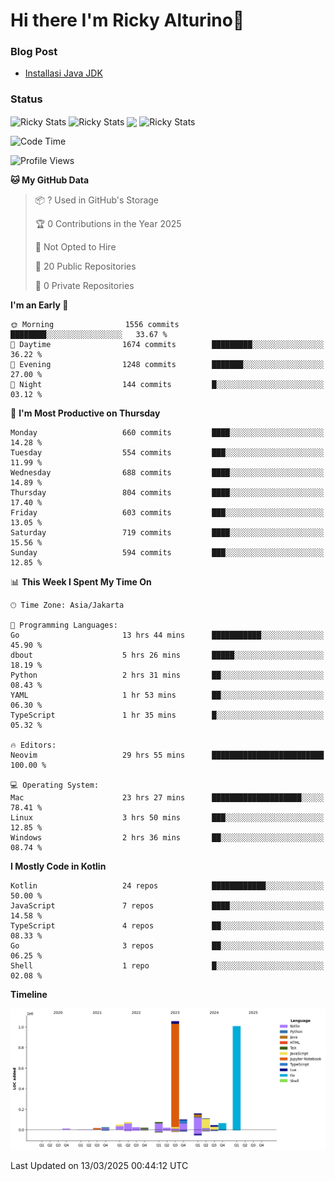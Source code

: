 # Hi there I'm Ricky Alturino👋

### Blog Post

<!-- BLOG-POST-LIST:START -->

- [Installasi Java JDK](https://onirutla.medium.com/installasi-java-jdk-ec701beeb5cb?source=rss-d9d81c918cc9------2)
<!-- BLOG-POST-LIST:END -->

### Status

<img align="center" alt="Ricky Stats" src="https://github-readme-stats.vercel.app/api?username=Alturino&theme=dark&show_icons=true&hide_border=false" />
<img align="center" alt="Ricky Stats" src="https://github-readme-stats.vercel.app/api/top-langs/?username=Alturino&theme=dark&show_icons=true&layout=compact"/>
<img align="center" width="640px" src="https://github-readme-stats.vercel.app/api/wakatime?username=Alturino&layout=compact&hide_border=true&theme=dark">
<img align="center" alt="Ricky Stats" src="https://leetcard.jacoblin.cool/onirutla?border=0&radius=20&ext=activity"/>

<!--START_SECTION:waka-->
![Code Time](http://img.shields.io/badge/Code%20Time-1%2C050%20hrs%2048%20mins-blue)

![Profile Views](http://img.shields.io/badge/Profile%20Views-0-blue)

**🐱 My GitHub Data** 

> 📦 ? Used in GitHub's Storage 
 > 
> 🏆 0 Contributions in the Year 2025
 > 
> 🚫 Not Opted to Hire
 > 
> 📜 20 Public Repositories 
 > 
> 🔑 0 Private Repositories 
 > 
**I'm an Early 🐤** 

```text
🌞 Morning                1556 commits        ████████░░░░░░░░░░░░░░░░░   33.67 % 
🌆 Daytime                1674 commits        █████████░░░░░░░░░░░░░░░░   36.22 % 
🌃 Evening                1248 commits        ███████░░░░░░░░░░░░░░░░░░   27.00 % 
🌙 Night                  144 commits         █░░░░░░░░░░░░░░░░░░░░░░░░   03.12 % 
```
📅 **I'm Most Productive on Thursday** 

```text
Monday                   660 commits         ████░░░░░░░░░░░░░░░░░░░░░   14.28 % 
Tuesday                  554 commits         ███░░░░░░░░░░░░░░░░░░░░░░   11.99 % 
Wednesday                688 commits         ████░░░░░░░░░░░░░░░░░░░░░   14.89 % 
Thursday                 804 commits         ████░░░░░░░░░░░░░░░░░░░░░   17.40 % 
Friday                   603 commits         ███░░░░░░░░░░░░░░░░░░░░░░   13.05 % 
Saturday                 719 commits         ████░░░░░░░░░░░░░░░░░░░░░   15.56 % 
Sunday                   594 commits         ███░░░░░░░░░░░░░░░░░░░░░░   12.85 % 
```


📊 **This Week I Spent My Time On** 

```text
🕑︎ Time Zone: Asia/Jakarta

💬 Programming Languages: 
Go                       13 hrs 44 mins      ███████████░░░░░░░░░░░░░░   45.90 % 
dbout                    5 hrs 26 mins       █████░░░░░░░░░░░░░░░░░░░░   18.19 % 
Python                   2 hrs 31 mins       ██░░░░░░░░░░░░░░░░░░░░░░░   08.43 % 
YAML                     1 hr 53 mins        ██░░░░░░░░░░░░░░░░░░░░░░░   06.30 % 
TypeScript               1 hr 35 mins        █░░░░░░░░░░░░░░░░░░░░░░░░   05.32 % 

🔥 Editors: 
Neovim                   29 hrs 55 mins      █████████████████████████   100.00 % 

💻 Operating System: 
Mac                      23 hrs 27 mins      ████████████████████░░░░░   78.41 % 
Linux                    3 hrs 50 mins       ███░░░░░░░░░░░░░░░░░░░░░░   12.85 % 
Windows                  2 hrs 36 mins       ██░░░░░░░░░░░░░░░░░░░░░░░   08.74 % 
```

**I Mostly Code in Kotlin** 

```text
Kotlin                   24 repos            ████████████░░░░░░░░░░░░░   50.00 % 
JavaScript               7 repos             ████░░░░░░░░░░░░░░░░░░░░░   14.58 % 
TypeScript               4 repos             ██░░░░░░░░░░░░░░░░░░░░░░░   08.33 % 
Go                       3 repos             ██░░░░░░░░░░░░░░░░░░░░░░░   06.25 % 
Shell                    1 repo              █░░░░░░░░░░░░░░░░░░░░░░░░   02.08 % 
```



**Timeline**

![Lines of Code chart](https://raw.githubusercontent.com/Alturino/Alturino/main/assets/bar_graph.png)


 Last Updated on 13/03/2025 00:44:12 UTC
<!--END_SECTION:waka-->
